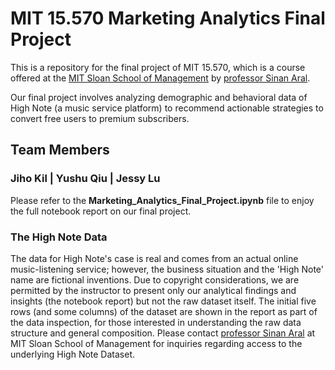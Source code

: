 # MIT 15.570 Marketing Analytics Final Project

This is a repository for the final project of MIT 15.570, which is a course offered at the [MIT Sloan School of Management](https://mitsloan.mit.edu) 
by [professor Sinan Aral](https://mitsloan.mit.edu/faculty/directory/sinan-aral). 

Our final project involves analyzing demographic and behavioral data of High Note (a music service platform) to recommend 
actionable strategies to convert free users to premium subscribers. 

## Team Members 

### Jiho Kil | Yushu Qiu | Jessy Lu

Please refer to the **Marketing_Analytics_Final_Project.ipynb** file to enjoy the full notebook report on our final project. 


### The High Note Data

The data for High Note's case is real and comes from an actual online music-listening service; however, the business situation and the 'High Note' name are fictional inventions. Due to copyright considerations, we are permitted by the instructor to present only our analytical findings and insights (the notebook report) but not the raw dataset itself. The initial five rows (and some columns) of the dataset are shown in the report as part of the data inspection, for those interested in understanding the raw data structure and general composition. Please contact [professor Sinan Aral](https://mitsloan.mit.edu/faculty/directory/sinan-aral) at MIT Sloan School of Management for inquiries regarding access to the underlying High Note Dataset.
